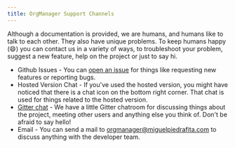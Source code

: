 ```yaml
---
title: OrgManager Support Channels
---
```


Although a documentation is provided, we are humans, and humans like to talk to each other. They also have unique problems. To keep humans happy (:smile:) you can contact us in a variety of ways, to troubleshoot your problem, suggest a new feature, help on the project or just to say hi.

* Github Issues - You can [open an issue](https://github.com/orgmanager/orgmanager/issues/new) for things like requesting new features or reporting bugs.
* Hosted Version Chat - If you've used the hosted version, you might have noticed that there is a chat icon on the bottom right corner. That chat is used for things related to the hosted version.
* [Gitter chat](https://gitter.im/orgmanager/) - We have a little Gitter chatroom for discussing things about the project, meeting other users and anything else you think of. Don't be afraid to say hello!
* Email - You can send a mail to [orgmanager@miguelpiedrafita.com](mailto:orgmanager@miguelpiedrafita.com) to discuss anything with the developer team.